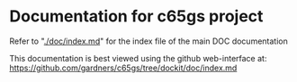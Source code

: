 # Documentation for c65gs project

Refer to "[./doc/index.md](./doc/index.md)" for the index file of the main DOC documentation

This documentation is best viewed using the github web-interface at:
https://github.com/gardners/c65gs/tree/dockit/doc/index.md
